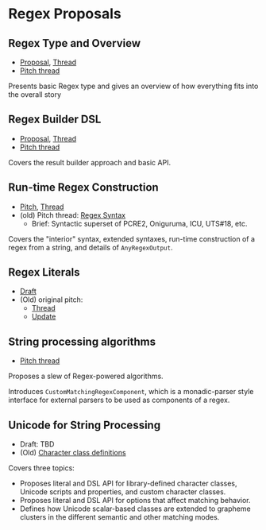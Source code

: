 
# Regex Proposals

## Regex Type and Overview

- [Proposal](https://github.com/apple/swift-evolution/blob/main/proposals/0350-regex-type-overview.md), [Thread](https://forums.swift.org/t/se-0350-regex-type-and-overview/56530)
- [Pitch thread](https://forums.swift.org/t/pitch-regex-type-and-overview/56029)

Presents basic Regex type and gives an overview of how everything fits into the overall story 


## Regex Builder DSL

- [Proposal](https://github.com/apple/swift-evolution/blob/main/proposals/0351-regex-builder.md), [Thread](https://forums.swift.org/t/se-0351-regex-builder-dsl/56531)
- [Pitch thread](https://forums.swift.org/t/pitch-regex-builder-dsl/56007)

Covers the result builder approach and basic API.


## Run-time Regex Construction

- [Pitch](https://github.com/apple/swift-experimental-string-processing/blob/main/Documentation/Evolution/RegexSyntaxRunTimeConstruction.md), [Thread](https://forums.swift.org/t/pitch-2-regex-syntax-and-run-time-construction/56624)
- (old) Pitch thread: [Regex Syntax](https://forums.swift.org/t/pitch-regex-syntax/55711)
    + Brief: Syntactic superset of PCRE2, Oniguruma, ICU, UTS\#18, etc.

Covers the "interior" syntax, extended syntaxes, run-time construction of a regex from a string, and details of `AnyRegexOutput`.

## Regex Literals

- [Draft](https://github.com/apple/swift-experimental-string-processing/pull/187)
- (Old) original pitch:
    + [Thread](https://forums.swift.org/t/pitch-regular-expression-literals/52820)
    + [Update](https://forums.swift.org/t/pitch-regular-expression-literals/52820/90)


## String processing algorithms

- [Pitch thread](https://forums.swift.org/t/pitch-regex-powered-string-processing-algorithms/55969)

Proposes a slew of Regex-powered algorithms.

Introduces `CustomMatchingRegexComponent`, which is a monadic-parser style interface for external parsers to be used as components of a regex.

## Unicode for String Processing

- Draft: TBD
- (Old) [Character class definitions](https://forums.swift.org/t/pitch-character-classes-for-string-processing/52920)

Covers three topics:

- Proposes literal and DSL API for library-defined character classes, Unicode scripts and properties, and custom character classes.
- Proposes literal and DSL API for options that affect matching behavior.
- Defines how Unicode scalar-based classes are extended to grapheme clusters in the different semantic and other matching modes.


